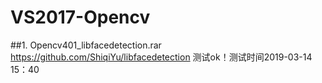 # VS2017-Opencv

##1. Opencv401_libfacedetection.rar 
     https://github.com/ShiqiYu/libfacedetection 
     测试ok！测试时间2019-03-14 15：40
